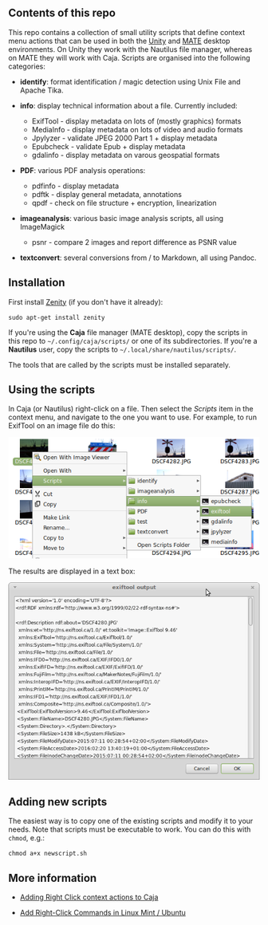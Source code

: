## Contents of this repo

This repo contains a collection of small utility scripts that define context menu actions that can be used in both the [Unity](https://unity.ubuntu.com/) and [MATE](http://mate-desktop.com/) desktop environments. On Unity they work with the Nautilus file manager, whereas on MATE they will work with Caja. Scripts are organised into the following categories:

* **identify**: format identification / magic detection using Unix File and Apache Tika.

* **info**: display technical information about a file. Currently included:
    * ExifTool - display metadata on lots of (mostly graphics) formats
    * MediaInfo - display metadata on lots of video and audio formats
    * Jpylyzer - validate JPEG 2000 Part 1 + display metadata
    * Epubcheck - validate Epub + display metadata
    * gdalinfo - display metadata on varous geospatial formats

* **PDF**: various PDF analysis operations:
    * pdfinfo - display metadata
    * pdftk - display general metadata, annotations
    * qpdf - check on file structure + encryption, linearization

* **imageanalysis**: various basic image analysis scripts, all using ImageMagick
    * psnr - compare 2 images and report difference as PSNR value

* **textconvert**: several conversions from / to Markdown, all using Pandoc.

## Installation

First install [Zenity](https://wiki.gnome.org/action/show/Projects/Zenity) (if you don't have it already):

    sudo apt-get install zenity
 
If you're using the **Caja** file manager (MATE desktop), copy the scripts in this repo to `~/.config/caja/scripts/` or one of its subdirectories. If you're a **Nautilus** user, copy the scripts to `~/.local/share/nautilus/scripts/`.

The tools that are called by the scripts must be installed separately.

## Using the scripts

In Caja (or Nautilus) right-click on a file. Then select the *Scripts* item in the context menu, and navigate to the one you want to use. For example, to run ExifTool on an image file do this:

![](./caja-context-example1.png)

The results are displayed in a text box:

![](./exif-output.png)

## Adding new scripts

The easiest way is to copy one of the existing scripts and modify it to your needs. Note that scripts must be executable to work. You can do this with `chmod`, e.g.:

    chmod a+x newscript.sh

## More information

* [Adding Right Click context actions to Caja](http://www.ethanjoachimeldridge.info/tech-blog/caja-exifstrip-context-action)

* [Add Right-Click Commands in Linux Mint / Ubuntu](http://www.pcsteps.com/4434-add-right-click-commands-linux-mint-ubuntu/)
 
